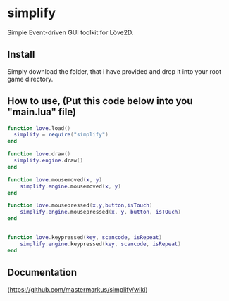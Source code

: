 # simplify
Simple Event-driven GUI toolkit for Löve2D.

## Install
Simply download the folder, that i have provided and drop it into your root game directory.

## How to use, (Put this code below into you "main.lua" file)

```lua
function love.load()
  simplify = require("simplify")
end

function love.draw()
  simplify.engine.draw()
end

function love.mousemoved(x, y)
    simplify.engine.mousemoved(x, y)
end

function love.mousepressed(x,y,button,isTouch)
    simplify.engine.mousepressed(x, y, button, isTOuch)
end


function love.keypressed(key, scancode, isRepeat)
    simplify.engine.keypressed(key, scancode, isRepeat)
end

```

## Documentation 
(https://github.com/mastermarkus/simplify/wiki)
